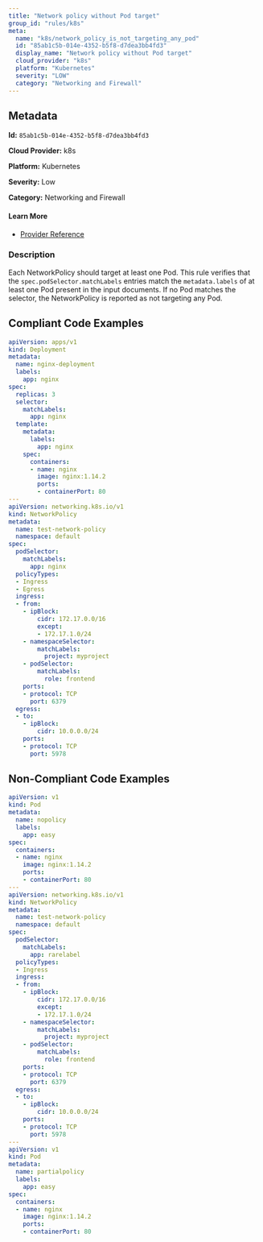 ```yaml
---
title: "Network policy without Pod target"
group_id: "rules/k8s"
meta:
  name: "k8s/network_policy_is_not_targeting_any_pod"
  id: "85ab1c5b-014e-4352-b5f8-d7dea3bb4fd3"
  display_name: "Network policy without Pod target"
  cloud_provider: "k8s"
  platform: "Kubernetes"
  severity: "LOW"
  category: "Networking and Firewall"
---
```

## Metadata

**Id:** `85ab1c5b-014e-4352-b5f8-d7dea3bb4fd3`

**Cloud Provider:** k8s

**Platform:** Kubernetes

**Severity:** Low

**Category:** Networking and Firewall

#### Learn More

 - [Provider Reference](https://kubernetes.io/docs/concepts/services-networking/network-policies/)

### Description

 Each NetworkPolicy should target at least one Pod.
This rule verifies that the `spec.podSelector.matchLabels` entries match the `metadata.labels` of at least one Pod present in the input documents.
If no Pod matches the selector, the NetworkPolicy is reported as not targeting any Pod.


## Compliant Code Examples
```yaml
apiVersion: apps/v1
kind: Deployment
metadata:
  name: nginx-deployment
  labels:
    app: nginx
spec:
  replicas: 3
  selector:
    matchLabels:
      app: nginx
  template:
    metadata:
      labels:
        app: nginx
    spec:
      containers:
      - name: nginx
        image: nginx:1.14.2
        ports:
        - containerPort: 80
---
apiVersion: networking.k8s.io/v1
kind: NetworkPolicy
metadata:
  name: test-network-policy
  namespace: default
spec:
  podSelector:
    matchLabels:
      app: nginx
  policyTypes:
  - Ingress
  - Egress
  ingress:
  - from:
    - ipBlock:
        cidr: 172.17.0.0/16
        except:
        - 172.17.1.0/24
    - namespaceSelector:
        matchLabels:
          project: myproject
    - podSelector:
        matchLabels:
          role: frontend
    ports:
    - protocol: TCP
      port: 6379
  egress:
  - to:
    - ipBlock:
        cidr: 10.0.0.0/24
    ports:
    - protocol: TCP
      port: 5978
```
## Non-Compliant Code Examples
```yaml
apiVersion: v1
kind: Pod
metadata:
  name: nopolicy
  labels:
    app: easy
spec:
  containers:
  - name: nginx
    image: nginx:1.14.2
    ports:
    - containerPort: 80
---
apiVersion: networking.k8s.io/v1
kind: NetworkPolicy
metadata:
  name: test-network-policy
  namespace: default
spec:
  podSelector:
    matchLabels:
      app: rarelabel
  policyTypes:
  - Ingress
  ingress:
  - from:
    - ipBlock:
        cidr: 172.17.0.0/16
        except:
        - 172.17.1.0/24
    - namespaceSelector:
        matchLabels:
          project: myproject
    - podSelector:
        matchLabels:
          role: frontend
    ports:
    - protocol: TCP
      port: 6379
  egress:
  - to:
    - ipBlock:
        cidr: 10.0.0.0/24
    ports:
    - protocol: TCP
      port: 5978
---
apiVersion: v1
kind: Pod
metadata:
  name: partialpolicy
  labels:
    app: easy
spec:
  containers:
  - name: nginx
    image: nginx:1.14.2
    ports:
    - containerPort: 80

```